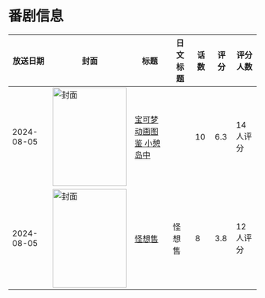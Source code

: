 # 番剧信息

|放送日期|封面|标题|日文标题|话数|评分|评分人数|
|---|---|---|---|---|---|---|
|2024-08-05|<img src="https://lain.bgm.tv/pic/cover/c/c9/57/506794_ihSIe.jpg" alt="封面" style="width:150px;height:200px;object-fit:cover;">|[宝可梦动画图鉴 小憩岛中](https://bangumi.tv/subject/506794)||10|6.3|14人评分|
|2024-08-05|<img src="https://lain.bgm.tv/pic/cover/c/dd/e0/405223_qoOXy.jpg" alt="封面" style="width:150px;height:200px;object-fit:cover;">|[怪想售](https://bangumi.tv/subject/405223)|怪想售|8|3.8|12人评分|
